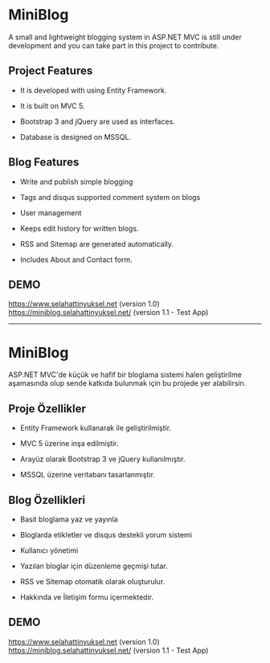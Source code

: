 # MiniBlog
A small and lightweight blogging system in ASP.NET MVC is still under development and you can take part in this project to contribute.
## Project Features

- It is developed with using Entity Framework.

- It is built on MVC 5.

- Bootstrap 3 and jQuery are used as interfaces.

- Database is designed on MSSQL.

## Blog Features

- Write and publish simple blogging

- Tags and disqus supported comment system on blogs

- User management

- Keeps edit history for written blogs.

- RSS and Sitemap are generated automatically.

- Includes About and Contact form.

## DEMO
https://www.selahattinyuksel.net (version 1.0)
https://miniblog.selahattinyuksel.net/ (version 1.1 - Test App)

-----------------------------------------------------------------------------------------------------------

# MiniBlog
ASP.NET MVC'de küçük ve hafif bir bloglama sistemi halen geliştirilme aşamasında olup sende katkıda bulunmak için bu projede yer alabilirsin.
## Proje Özellikler

- Entity Framework kullanarak ile geliştirilmiştir.

- MVC 5 üzerine inşa edilmiştir.

- Arayüz olarak Bootstrap 3 ve jQuery kullanılmıştır.

- MSSQL üzerine veritabanı tasarlanmıştır.

## Blog Özellikleri

- Basit bloglama yaz ve yayınla

- Bloglarda etikletler ve disqus destekli yorum sistemi

- Kullanıcı yönetimi

- Yazılan bloglar için düzenleme geçmişi tutar.

- RSS ve Sitemap otomatik olarak oluşturulur.

- Hakkında ve İletişim formu içermektedir.

## DEMO
https://www.selahattinyuksel.net (version 1.0)
https://miniblog.selahattinyuksel.net/ (version 1.1 - Test App)

